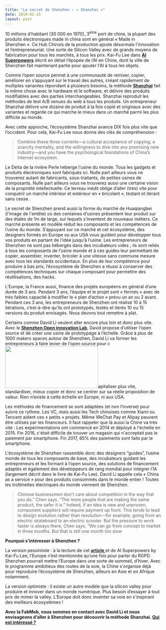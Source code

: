 ```yaml
---
title: "Le secret de Shenzhen : « Shanzhai »"
date: 2019-01-15
layout: post
---
```


10 millions d’habitant (30 000 en 1970), 3<sup>ème</sup> port de chine, la plupart des produits électroniques made in china sont en général « Made in Shenzhen ». Ce Hub Chinois de la production ajoute désormais l’innovation et l’entrepreneuriat. Une sorte de Silicon Valley avec de grands moyens de fabrication pour tous les marchés, à tous les prix. Kai-Fu Lee dans <a href="https://aisuperpowers.com/" target="_blank" rel="noopener"><strong>AI Superpowers</strong></a> décrit en détail l’épopée de l’AI en Chine, dont la ville de Shenzhen fait maintenant partie pour ajouter l'AI à tous les objets.

Comme l’open source permet à une communauté de remixer, copier, améliorer en s’appuyant sur le travail des autres, créant rapidement de multiples variantes répondant à plusieurs besoins, la méthode <strong><a href="https://www.technologyreview.com/s/612571/inside-shenzhens-race-to-outdo-silicon-valley/">Shanzhai</a></strong> fait la même chose avec le hardware et le software, et délivre des produits modifiables avec des parties interchangeables. Shanzhai reproduit les méthodes de test A/B venues du web à tous les produits. Un entrepreneur Shanzhai délivre une dizaine de produit à la fois copié et originaux avec des variantes et regarde ce qui marche le mieux dans un marché parmi les plus difficile au monde.

Avec cette approche, l’écosystème Shanzhai avance DIX fois plus vite que l’occident. Pour cela, Kai-Fu Lee nous donne des clés de compréhension :<!--more-->
<blockquote>Combine these three currents—a cultural acceptance of copying, a scarcity mentality, and the willingness to dive into any promising new industry—and you have the psychological foundations of China’s internet ecosystem.</blockquote>
Le Delta de la rivière Perle héberge l’usine du monde. Tous les gadgets et produits électroniques sont fabriqués ici. Nulle part ailleurs vous ne trouverez autant de fabricants, sous-traitants, de petites usines de composants. Nulle part ailleurs vous ne trouverez aussi une certaine vision de la propriété intellectuelle. Ce terreau inédit oblige d’aller (très) vite pour conquérir un marché intérieur et extérieur en « bricolant », testant et itérant sans cesse.

Le secret de Shenzhen prend aussi la forme du marché de Huaqiangbei (l'image de l'entête) où des centaines d’usines présentent leur produit sur des étales de 1m de large, sur lequels s’inventent de nouveaux métiers. Ce marché présente en modèle réduit les composants et les compétences de l’usine du monde. S’appuyant sur ce marché et cet écosystème, des designers formés en Europe ou aux USA vous guident pour développer tous vos produits en partant de l’idée jusqu’à l’usine. Les entrepreneurs de Shenzhen ne sont pas hébergés dans des incubateurs vides ; ils sont reliés à tous les composants de l’usine monde et à ces guides leur permettant de copier, assembler, inventer, bricoler à une vitesse sans commune mesure avec tous les standards occidentaux. En plus de leur compétence pour produire à bas prix, l’écosystème de Shenzhen a réussi à conserver des compétences techniques sur chaque composant pour permettre des réutilisations, des hacks.

L’Europe, la France aussi, finance des projets européens en général d’une durée de 3 ans. Pendant 3 ans, l’équipe et le projet sont « fermés » avec de très faibles capacité à modifier le « plan d’action » prévu un an ou 2 avant. Pendant ces 3 ans, les entrepreneurs de Shenzhen ont réalisé 10 à 15 itérations, c’est-à-dire qu’ils ont prototypés, testés et itérés 10 ou 15 versions du produit envisagés. Nous devons tout remettre à plat.

Certains comme David Li veulent aller encore plus loin et donc plus vite. Avec le <a href="https://www.szoil.org/" target="_blank" rel="noopener"><strong>Shenzhen Open innovation Lab</strong></a>, David propose d’utiliser l’open source et de créer une usine de prototypage à l’échelle. Grâce à plus de 1000 makers spaces autour de Shenzhen, David Li va former les entrepreneurs à faire levier de l’open source pour c<a href="https://transportsdufutur.ademe.fr/wp-content/uploads/sites/6/2019/01/davidli.png"><img class="size-medium wp-image-5381 alignright" src="https://transportsdufutur.ademe.fr/wp-content/uploads/sites/6/2019/01/davidli-300x135.png" alt="" width="300" height="135" /></a>apitaliser plus vite, standardiser, mieux copier et donc se centrer sur sa réelle proposition de valeur. Rien n’existe à cette échelle en Europe, ni aux USA.

Les méthodes de financement se sont adaptées (et non l’inverse) pour suivre ce rythme. Les VC, mais aussi les Tech chinoises comme Xiami ou Tencent aident ces « petits » projets. Même WeChat Pay et Alipay peuvent être utilisés par les financeurs. Il faut rappeler que là aussi la Chine va très vite : Les expérimentations ont commencé en 2014 et déployé à l'échelle en 2015. Fin 2016, c'était difficile de trouver un magasin qui n'acceptait pas le paiement par smartphone. Fin 2017, 65% des paiements sont faits par le smartphone.

L'écosystème de Shenzhen rassemble donc des designers “guides”, l’usine monde de tous les composants de base, des incubateurs guidant les entrepreneurs et les formant à l’open source, des solutions de financement adaptés et également des développeurs de rang mondial pour intégrer l’IA (largement décrit dans le livre de Kai-Fu Lee). David Li appelle cela « China as a service » pour des produits consommés dans le monde entier ! Toutes les trottinettes électriques du monde viennent de Shenzhen.
<blockquote>Chinese businessmen don’t care about competition in the way that you do,” Chen says. “The more people that are making the same product, the safer it is.” Indeed, if an idea is new and unproven, component suppliers will require payment up front. This tends to lead to design evolution rather than revolution—for example, going from an electric skateboard to an electric scooter. But the pressure to work faster is always there, Chen says. “We can go from concept to market in three months. But that is still one month too slow</blockquote>
<strong>Pourquoi s’intéresser à Shenzhen ?</strong>

La version pessimiste : à la lecture de cet <a href="https://www.technologyreview.com/s/612571/inside-shenzhens-race-to-outdo-silicon-valley/" target="_blank" rel="noopener"><strong>article</strong> </a>et de AI Superpowers by Kai-Fu Lee, l’Europe n’est mentionnée qu’une fois pour parler du RGPD. Shenzhen pourrait mettre l’Europe dans une sorte de sommeil, d’hiver. Avec le programme amibitieux des routes de la soie, la Chine s'organise déjà pour reproduire l’écosystème de Shenzhen, ailleurs en Asie et en Afrique notamment.

La version optimiste : il existe un autre modèle que la silicon valley pour produire et innover dans un monde numérique. Plus besoin d’essayer à tout prix de mimer la valley. L’Europe doit donc inventer sa voie en s'inspirant des meilleurs écosystèmes !

<strong>Avec la FabMob, nous sommes en contact avec David Li et nous envisageons d’aller à Shenzhen pour découvrir la méthode Shanzhai. <a href="mailto:transportsdufutur@gmail.com" target="_blank" rel="noopener">Qui est intéressé ?</a></strong>

<strong> </strong>